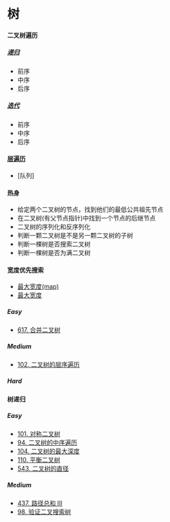# 树
#### 二叉树遍历
##### [递归](https://swiftfiddle.com/ywgtrinfubgwtnlp7nui3ysuwi)
* 前序
* 中序
* 后序
##### [迭代](https://swiftfiddle.com/dshvv4b73vawde466y6gdw5spe)
* 前序
* 中序
* 后序

#### [层遍历](https://swiftfiddle.com/zn3tzqyzandltex4oztbvfqvru)
* [队列]

#### 热身
* 给定两个二叉树的节点，找到他们的最低公共祖先节点
* 在二叉树(有父节点指针)中找到一个节点的后继节点
* 二叉树的序列化和反序列化
* 判断一颗二叉树是不是另一颗二叉树的子树
* 判断一棵树是否搜索二叉树
* 判断一棵树是否为满二叉树

#### 宽度优先搜索
* [最大宽度(map)](https://swiftfiddle.com/4togplxhnrbvjnvudlpw5aqr24)
* [最大宽度](https://swiftfiddle.com/is2vtmoccngwbh5vcvwy4q5u7i)
##### Easy
* [617. 合并二叉树](https://leetcode-cn.com/problems/merge-two-binary-trees/)
##### Medium
* [102. 二叉树的层序遍历](https://leetcode-cn.com/problems/binary-tree-level-order-traversal/)

##### Hard
#### 树递归
##### Easy
* [101. 对称二叉树](https://leetcode-cn.com/problems/symmetric-tree/)
* [94. 二叉树的中序遍历](https://leetcode-cn.com/problems/binary-tree-inorder-traversal/)
* [104. 二叉树的最大深度](https://leetcode-cn.com/problems/maximum-depth-of-binary-tree/)
* [110. 平衡二叉树](https://leetcode-cn.com/problems/balanced-binary-tree/)
* [543. 二叉树的直径](https://leetcode-cn.com/problems/diameter-of-binary-tree/)
##### Medium
* [437. 路径总和 III](https://leetcode-cn.com/problems/path-sum-iii/)
* [98. 验证二叉搜索树](https://leetcode-cn.com/problems/validate-binary-search-tree/)
